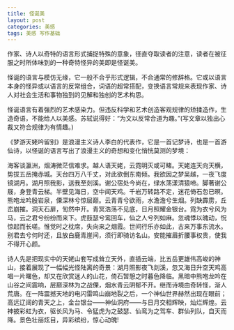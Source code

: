 ```yaml
---
title: 怪诞美
layout: post
categories: 美感
tags: 美感 写作基础
---
```


作家、诗人以奇特的语言形式捕捉特殊的意象，径直夺取读者的注意，读者在被征服之时所体味到的一种奇特怪异的美即是怪诞美。

怪诞的语言与模仿无缘，它一般不合乎形式逻辑，不合通常的修辞格。它或以语言本身的怪异或以语言的反常组合，词语的超常搭配，变换语言常规来表现作家、诗人对社会生活和事物独到的见解和独创的艺术构思。

怪诞语言有着强烈的艺术感染力。但违反科学和艺术创造客观规律的矫揉造作，生造奇语，不能给人以美感。苏轼说得好：“为文以反常合道为趣。”(写文章以独出心裁又符合规律为有情趣。)

《梦游天姥吟留别》是浪漫主义诗人李白的代表作，它是一首记梦诗，也是一首游仙诗，以怪诞的语言写出了浪漫主义的奇想和变化悄恍莫测的梦境：

海客谈瀛洲，烟涛微茫信难求。越人语天姥，云霓明灭或可睹。天姥连天向天横，势拔五岳掩赤城。天台四万八千丈，对此欲倒东南倾。我欲因之梦吴越，一夜飞度镜湖月。湖月照我影，送我至剡溪。谢公宿处今尚在，绿水荡漾清猿啼。脚著谢公屐，身登青云梯。半壁见海日，空中闻天鸡。千岩万转路不定，迷花倚石忽已暝。熊咆龙吟殷岩泉，傈深林兮惊层巅。云青青兮欲雨，水澹澹兮生烟。列缺霹雳，丘峦崩摧。洞天石扉，訇然中开。青冥浩荡不见底，日月照耀金银台。霓为衣兮风为马，云之君兮纷纷而来下。虎鼓瑟兮鸾回车，仙之人兮列如麻。忽魂悸以魄动，怳惊起而长嗟。惟觉时之枕席，失向来之烟霞。世间行乐亦如此，古来万事东流水。别君去兮何时还，且放白鹿青崖间，须行即骑访名山。安能摧眉折腰事权贵，使我不得开心颜。 

诗人先是把现实中的天姥山套写成耸立天外，直插云端，比五岳更雄伟高峻的神山，接着展现了一幅幅光怪陆离的奇景：湖月照影夜飞剡溪，忽又海日升空天鸡高唱一片曙色，却又在欣赏迷人的山花，倚石暂憩之时暮色降临。黑暗中熊咆龙吟在山谷之间震响，层巅深林为之战傈，烟水青云阴郁不开。继而诗境由奇转怪，渐人荒唐。在一阵震撼天地的电闪雷鸣山崩地裂之后，一个神仙世界赫然出现在眼前；高远辽阔的青天之上，金台银台——神仙洞府——与日月交相辉映，灿烂辉煌。云神披彩虹为衣，驱长风为马、令猛虎为之鼓瑟、仙鸾为之驾车、群仙列队，自天而降。景色壮丽炫目，异彩缤纷，惊心动魄! 